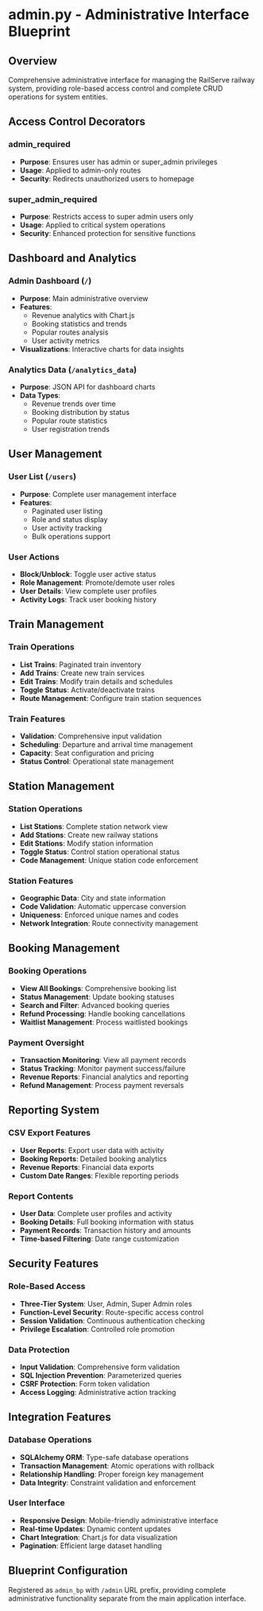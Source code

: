 # admin.py - Administrative Interface Blueprint

## Overview
Comprehensive administrative interface for managing the RailServe railway system, providing role-based access control and complete CRUD operations for system entities.

## Access Control Decorators

### admin_required
- **Purpose**: Ensures user has admin or super_admin privileges
- **Usage**: Applied to admin-only routes
- **Security**: Redirects unauthorized users to homepage

### super_admin_required
- **Purpose**: Restricts access to super admin users only
- **Usage**: Applied to critical system operations
- **Security**: Enhanced protection for sensitive functions

## Dashboard and Analytics

### Admin Dashboard (`/`)
- **Purpose**: Main administrative overview
- **Features**:
  - Revenue analytics with Chart.js
  - Booking statistics and trends
  - Popular routes analysis
  - User activity metrics
- **Visualizations**: Interactive charts for data insights

### Analytics Data (`/analytics_data`)
- **Purpose**: JSON API for dashboard charts
- **Data Types**:
  - Revenue trends over time
  - Booking distribution by status
  - Popular route statistics
  - User registration trends

## User Management

### User List (`/users`)
- **Purpose**: Complete user management interface
- **Features**:
  - Paginated user listing
  - Role and status display
  - User activity tracking
  - Bulk operations support

### User Actions
- **Block/Unblock**: Toggle user active status
- **Role Management**: Promote/demote user roles
- **User Details**: View complete user profiles
- **Activity Logs**: Track user booking history

## Train Management

### Train Operations
- **List Trains**: Paginated train inventory
- **Add Trains**: Create new train services
- **Edit Trains**: Modify train details and schedules
- **Toggle Status**: Activate/deactivate trains
- **Route Management**: Configure train station sequences

### Train Features
- **Validation**: Comprehensive input validation
- **Scheduling**: Departure and arrival time management
- **Capacity**: Seat configuration and pricing
- **Status Control**: Operational state management

## Station Management

### Station Operations
- **List Stations**: Complete station network view
- **Add Stations**: Create new railway stations
- **Edit Stations**: Modify station information
- **Toggle Status**: Control station operational status
- **Code Management**: Unique station code enforcement

### Station Features
- **Geographic Data**: City and state information
- **Code Validation**: Automatic uppercase conversion
- **Uniqueness**: Enforced unique names and codes
- **Network Integration**: Route connectivity management

## Booking Management

### Booking Operations
- **View All Bookings**: Comprehensive booking list
- **Status Management**: Update booking statuses
- **Search and Filter**: Advanced booking queries
- **Refund Processing**: Handle booking cancellations
- **Waitlist Management**: Process waitlisted bookings

### Payment Oversight
- **Transaction Monitoring**: View all payment records
- **Status Tracking**: Monitor payment success/failure
- **Revenue Reports**: Financial analytics and reporting
- **Refund Management**: Process payment reversals

## Reporting System

### CSV Export Features
- **User Reports**: Export user data with activity
- **Booking Reports**: Detailed booking analytics
- **Revenue Reports**: Financial data exports
- **Custom Date Ranges**: Flexible reporting periods

### Report Contents
- **User Data**: Complete user profiles and activity
- **Booking Details**: Full booking information with status
- **Payment Records**: Transaction history and amounts
- **Time-based Filtering**: Date range customization

## Security Features

### Role-Based Access
- **Three-Tier System**: User, Admin, Super Admin roles
- **Function-Level Security**: Route-specific access control
- **Session Validation**: Continuous authentication checking
- **Privilege Escalation**: Controlled role promotion

### Data Protection
- **Input Validation**: Comprehensive form validation
- **SQL Injection Prevention**: Parameterized queries
- **CSRF Protection**: Form token validation
- **Access Logging**: Administrative action tracking

## Integration Features

### Database Operations
- **SQLAlchemy ORM**: Type-safe database operations
- **Transaction Management**: Atomic operations with rollback
- **Relationship Handling**: Proper foreign key management
- **Data Integrity**: Constraint validation and enforcement

### User Interface
- **Responsive Design**: Mobile-friendly administrative interface
- **Real-time Updates**: Dynamic content updates
- **Chart Integration**: Chart.js for data visualization
- **Pagination**: Efficient large dataset handling

## Blueprint Configuration
Registered as `admin_bp` with `/admin` URL prefix, providing complete administrative functionality separate from the main application interface.